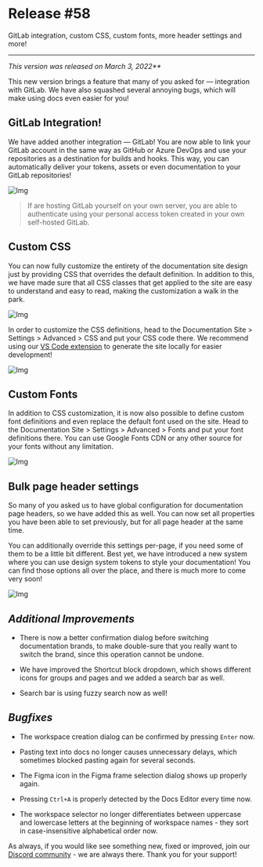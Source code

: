 
# Release #58

GitLab integration, custom CSS, custom fonts, more header settings and more!

---

_This version was released on March 3, 2022**_

This new version brings a feature that many of you asked for — integration with GitLab. We have also squashed several annoying bugs, which will make using docs even easier for you!

## GitLab Integration!

We have added another integration — GitLab! You are now able to link your GitLab account in the same way as GitHub or Azure DevOps and use your repositories as a destination for builds and hooks.  This way, you can automatically deliver your tokens, assets or even documentation to your GitLab repositories!

![Img](https://studio-assets.supernova.io/design-systems/6475/64eb30f0-db8d-483b-85de-4b8a761a05e7.png?Expires=1972252800&Policy=eyJTdGF0ZW1lbnQiOlt7IlJlc291cmNlIjoiaHR0cHM6Ly9zdHVkaW8tYXNzZXRzLnN1cGVybm92YS5pby9kZXNpZ24tc3lzdGVtcy82NDc1LzY0ZWIzMGYwLWRiOGQtNDgzYi04NWRlLTRiOGE3NjFhMDVlNy5wbmciLCJDb25kaXRpb24iOnsiRGF0ZUxlc3NUaGFuIjp7IkFXUzpFcG9jaFRpbWUiOjE5NzIyNTI4MDB9fX1dfQ__&Signature=gi0M-c~CIufdjdsgtluWbvJyzuKS6SFnVWDglcPJpO3nbSEellX7op3UOaKYYdY6WW-UXNpV3PCZAkeIcBuo9ed-r08wYD84CtkW0rE7tikpnrJOc10zifNybozDrPNpWnesR4c0s4xow9c93nIRQlrdCXhjMqNyezIhgjA3nsGVepnUIT2AawP0scdLs5NBr0bZtPNHBWRp2s48zESiEQAL5O6n0BlVzsDhi6Qy8vepy~dDnsiWOvTstExNStVJfZhBQ5YyGa6bYW-eFifYzH6XeKEufjURc67EEGUAbGYHiK30V5FH90yp9dksUNLg0825zKC8TsR96vaA2Rd6xA__&Key-Pair-Id=APKAJGK34LCCAUR7N6LA)

> If are hosting GitLab yourself on your own server, you are able to authenticate using your personal access token created in your own self-hosted GitLab.

## Custom CSS

You can now fully customize the entirety of the documentation site design just by providing CSS that overrides the default definition. In addition to this, we have made sure that all CSS classes that get applied to the site are easy to understand and easy to read, making the customization a walk in the park.

![Img](https://studio-assets.supernova.io/design-systems/6475/81e1bdf8-250a-4b79-b83d-91d67f21dd23.png?Expires=1972252800&Policy=eyJTdGF0ZW1lbnQiOlt7IlJlc291cmNlIjoiaHR0cHM6Ly9zdHVkaW8tYXNzZXRzLnN1cGVybm92YS5pby9kZXNpZ24tc3lzdGVtcy82NDc1LzgxZTFiZGY4LTI1MGEtNGI3OS1iODNkLTkxZDY3ZjIxZGQyMy5wbmciLCJDb25kaXRpb24iOnsiRGF0ZUxlc3NUaGFuIjp7IkFXUzpFcG9jaFRpbWUiOjE5NzIyNTI4MDB9fX1dfQ__&Signature=PNT24PXjy-TD~vbJRTb9ZNYcK6L8rGBKEZk3QaR4h6d3XglJxhYERzqinFiV5LEssvyQxygM-J2aLWL7~gfEFYONN~be7a3jnpTxBOFKCC5LMxI9BzOsUxP7rqjzYcaR3KUisOKR6PMD5LcU1PjkoXWQ0XzZ6dvTKA2aVdYQRJxCeComA1dhbCsVpJjGeTJTpbi71e4EFt99OBy72CNn-WkPin9Uee6SmLowrs1qhsbTWRFwN4AXq4KOQXcCmC570lyMijzkuBOyynR5QgqJyE9Cw0fzQpDC4xlK5KH~0ducKO97VRF~knZMJ77OXBtim~IUtM-qa7lnosfY25z3Wg__&Key-Pair-Id=APKAJGK34LCCAUR7N6LA)

In order to customize the CSS definitions, head to the Documentation Site > Settings > Advanced > CSS and put your CSS code there. We recommend using our [VS Code extension](https://marketplace.visualstudio.com/items?itemName=SupernovaIO.pulsar-vsc-extension) to generate the site locally for easier development!

![Img](https://studio-assets.supernova.io/design-systems/6475/2d00f5ae-be9d-4b61-b8d0-03e474006073.png?Expires=1972252800&Policy=eyJTdGF0ZW1lbnQiOlt7IlJlc291cmNlIjoiaHR0cHM6Ly9zdHVkaW8tYXNzZXRzLnN1cGVybm92YS5pby9kZXNpZ24tc3lzdGVtcy82NDc1LzJkMDBmNWFlLWJlOWQtNGI2MS1iOGQwLTAzZTQ3NDAwNjA3My5wbmciLCJDb25kaXRpb24iOnsiRGF0ZUxlc3NUaGFuIjp7IkFXUzpFcG9jaFRpbWUiOjE5NzIyNTI4MDB9fX1dfQ__&Signature=DSa3zWpADf-df~4s0QUGLNa2nzGxuvqgblIKlifxFco0FEKPg3XrFYzebdZOfr1H7jUN-mm54GDDHsuGRHB8wPvd2bFsczVB-W-FjK5nGErwtgJMSTx-7vgnhOKTHCAWVsYjo9Drh6pThGgT3P4eNIXuTZJWtFkK4JLhhybllUzsR9QQ0w70QDc7RUpPK-2ShJH8VquLOj6Yg8L59l9~UtEu3~GEMepY6YoKhgYdoXdGtwvnmRMfdhWC6yRZTh9NhDrvRfMFnNuA-uCWIFzgWlbC7-yoth4GmLkRYzEOqJ6yIop2TzpO2na~4anmHLQTZiafmw2J7T7bbII-5xS9sA__&Key-Pair-Id=APKAJGK34LCCAUR7N6LA)

## Custom Fonts

In addition to CSS customization, it is now also possible to define custom font definitions and even replace the default font used on the site. Head to the Documentation Site > Settings > Advanced > Fonts and put your font definitions there. You can use Google Fonts CDN or any other source for your fonts without any limitation.

![Img](https://studio-assets.supernova.io/design-systems/6475/f1a525fc-3809-4f2b-8d4d-8489dc41fe48.png?Expires=1972252800&Policy=eyJTdGF0ZW1lbnQiOlt7IlJlc291cmNlIjoiaHR0cHM6Ly9zdHVkaW8tYXNzZXRzLnN1cGVybm92YS5pby9kZXNpZ24tc3lzdGVtcy82NDc1L2YxYTUyNWZjLTM4MDktNGYyYi04ZDRkLTg0ODlkYzQxZmU0OC5wbmciLCJDb25kaXRpb24iOnsiRGF0ZUxlc3NUaGFuIjp7IkFXUzpFcG9jaFRpbWUiOjE5NzIyNTI4MDB9fX1dfQ__&Signature=hOxJzDxnaLHEf-BaG3YAiGCWIc8kSId2YPyFReey1BRczoqLDz1eKpIAeLZnNk8N5BTJ~cteN4vymTOaMeenRXRwK1TkPu7gvnkPluiZ7gviqDhNQe4luu3IRq27ELtuyiyRlxJQRtHG4E~Tqn~tsPiRQQguEUgOd6W8P-e2FG6wYTbfZUCgTM6kgmusswgAqdkJA1CczAmhWtM6HVcXnbOdor6e0Lgic4gFiybYogqILLikDqfFyeJVvYl80MRRocXU~RVJnVbIrZ-kM2yJezb5rnMEQYw9qQeyc9EE24QTzBYnKe0cwTemFLW1sGNm9xL~UP42A3kYW3CQCB1KTQ__&Key-Pair-Id=APKAJGK34LCCAUR7N6LA)

## Bulk page header settings

So many of you asked us to have global configuration for documentation page headers, so we have added this as well. You can now set all properties you have been able to set previously, but for all page header at the same time. 

You can additionally override this settings per-page, if you need some of them to be a little bit different. Best yet, we have introduced a new system where you can use design system tokens to style your documentation! You can find those options all over the place, and there is much more to come very soon!

![Img](https://studio-assets.supernova.io/design-systems/6475/dde20cf7-26f9-4fdf-bf1b-1a7385f49a65.png?Expires=1972252800&Policy=eyJTdGF0ZW1lbnQiOlt7IlJlc291cmNlIjoiaHR0cHM6Ly9zdHVkaW8tYXNzZXRzLnN1cGVybm92YS5pby9kZXNpZ24tc3lzdGVtcy82NDc1L2RkZTIwY2Y3LTI2ZjktNGZkZi1iZjFiLTFhNzM4NWY0OWE2NS5wbmciLCJDb25kaXRpb24iOnsiRGF0ZUxlc3NUaGFuIjp7IkFXUzpFcG9jaFRpbWUiOjE5NzIyNTI4MDB9fX1dfQ__&Signature=B4UyLra~LTmb2zlUztLLFSlD7JHsWCYULVrhwzn4JTe0Iu0Ld77KPibNqyA22y0a~9mFP7pOkzMo5FG~R~Xh214YtITKPLK7wj4qszN4IXccJ2RD51tLjdUmi6EbWytyv-kcik5XySG50pGjm-wCoYwxVh-A1YIHKCmROShnwHSoT7mVmznlIQxzoICmvsBqp4MA5YVW83AU9bcLMDZAANmDixdA-SjCPIzksOsyUAotGYBjKbqPj04BqiRypPLdyWJhiyHBREPuEktvIqE7TVY47xsvNYD177Eq3ovxoCPXsJRw3LDSySnONmDT9CWjC4YH9zXBxDfpCpN6duc1yg__&Key-Pair-Id=APKAJGK34LCCAUR7N6LA)

## *Additional Improvements*

- There is now a better confirmation dialog before switching documentation brands, to make double-sure that you really want to switch the brand, since this operation cannot be undone.

- We have improved the Shortcut block dropdown, which shows different icons for groups and pages and we added a search bar as well.

- Search bar is using fuzzy search now as well!

## *Bugfixes*

- The workspace creation dialog can be confirmed by pressing `Enter` now.

- Pasting text into docs no longer causes unnecessary delays, which sometimes blocked pasting again for several seconds.

- The Figma icon in the Figma frame selection dialog shows up properly again.

- Pressing `Ctrl+A` is properly detected by the Docs Editor every time now.

- The workspace selector no longer differentiates between uppercase and lowercase letters at the beginning of workspace names - they sort in case-insensitive alphabetical order now.

As always, if you would like see something new, fixed or improved, join our [Discord community](https://community.supernova.io/) - we are always there. Thank you for your support!
